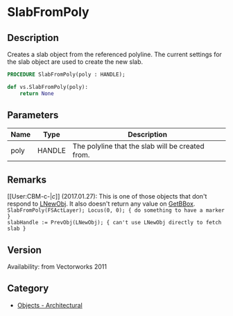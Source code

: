 # SlabFromPoly

## Description
Creates a slab object from the referenced polyline. The current settings for the slab object are used to create the new slab.

```pascal
PROCEDURE SlabFromPoly(poly : HANDLE);
```

```python
def vs.SlabFromPoly(poly):
    return None
```

## Parameters
|Name|Type|Description|
|---|---|---|
|poly|HANDLE|The polyline that the slab will be created from.|

## Remarks
[[User:CBM-c-|_c_]] (2017.01.27): This is one of those objects that don't respond to [LNewObj](LNewObj.md). It also doesn't return any value on [GetBBox](GetBBox.md).
<code lang="pas">
SlabFromPoly(FSActLayer);
Locus(0, 0); { do something to have a marker }
slabHandle := PrevObj(LNewObj); { can't use LNewObj directly to fetch slab }
</code>

## Version
Availability: from Vectorworks 2011

## Category
* [Objects - Architectural](../Categories/Objects%20-%20Architectural.md)
